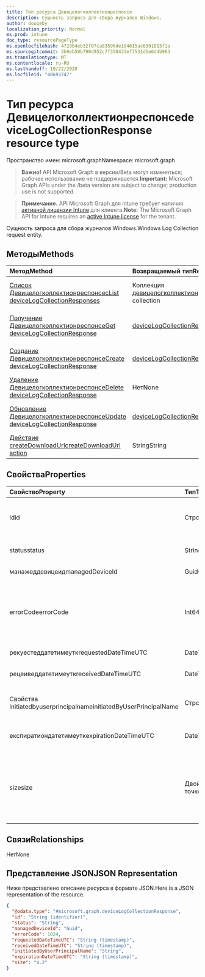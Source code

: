 ```yaml
---
title: Тип ресурса Девицелогколлектионреспонсе
description: Сущность запроса для сбора журналов Windows.
author: dougeby
localization_priority: Normal
ms.prod: intune
doc_type: resourcePageType
ms.openlocfilehash: 4729b4eb32f07ca83596de184615ac6301815f1a
ms.sourcegitcommit: 3b9eb50b790d952c7f350433ef7531d5e6d4b963
ms.translationtype: MT
ms.contentlocale: ru-RU
ms.lasthandoff: 10/22/2020
ms.locfileid: "48693747"
---
```

# <a name="devicelogcollectionresponse-resource-type"></a><span data-ttu-id="6eb74-103">Тип ресурса Девицелогколлектионреспонсе</span><span class="sxs-lookup"><span data-stu-id="6eb74-103">deviceLogCollectionResponse resource type</span></span>

<span data-ttu-id="6eb74-104">Пространство имен: microsoft.graph</span><span class="sxs-lookup"><span data-stu-id="6eb74-104">Namespace: microsoft.graph</span></span>

> <span data-ttu-id="6eb74-105">**Важно!** API Microsoft Graph в версии/Beta могут изменяться; рабочее использование не поддерживается.</span><span class="sxs-lookup"><span data-stu-id="6eb74-105">**Important:** Microsoft Graph APIs under the /beta version are subject to change; production use is not supported.</span></span>

> <span data-ttu-id="6eb74-106">**Примечание.** API Microsoft Graph для Intune требует наличия [активной лицензии Intune](https://go.microsoft.com/fwlink/?linkid=839381) для клиента.</span><span class="sxs-lookup"><span data-stu-id="6eb74-106">**Note:** The Microsoft Graph API for Intune requires an [active Intune license](https://go.microsoft.com/fwlink/?linkid=839381) for the tenant.</span></span>

<span data-ttu-id="6eb74-107">Сущность запроса для сбора журналов Windows.</span><span class="sxs-lookup"><span data-stu-id="6eb74-107">Windows Log Collection request entity.</span></span>

## <a name="methods"></a><span data-ttu-id="6eb74-108">Методы</span><span class="sxs-lookup"><span data-stu-id="6eb74-108">Methods</span></span>
|<span data-ttu-id="6eb74-109">Метод</span><span class="sxs-lookup"><span data-stu-id="6eb74-109">Method</span></span>|<span data-ttu-id="6eb74-110">Возвращаемый тип</span><span class="sxs-lookup"><span data-stu-id="6eb74-110">Return Type</span></span>|<span data-ttu-id="6eb74-111">Описание</span><span class="sxs-lookup"><span data-stu-id="6eb74-111">Description</span></span>|
|:---|:---|:---|
|[<span data-ttu-id="6eb74-112">Список Девицелогколлектионреспонсес</span><span class="sxs-lookup"><span data-stu-id="6eb74-112">List deviceLogCollectionResponses</span></span>](../api/intune-devices-devicelogcollectionresponse-list.md)|<span data-ttu-id="6eb74-113">Коллекция [девицелогколлектионреспонсе](../resources/intune-devices-devicelogcollectionresponse.md)</span><span class="sxs-lookup"><span data-stu-id="6eb74-113">[deviceLogCollectionResponse](../resources/intune-devices-devicelogcollectionresponse.md) collection</span></span>|<span data-ttu-id="6eb74-114">Список свойств и связей объектов [девицелогколлектионреспонсе](../resources/intune-devices-devicelogcollectionresponse.md) .</span><span class="sxs-lookup"><span data-stu-id="6eb74-114">List properties and relationships of the [deviceLogCollectionResponse](../resources/intune-devices-devicelogcollectionresponse.md) objects.</span></span>|
|[<span data-ttu-id="6eb74-115">Получение Девицелогколлектионреспонсе</span><span class="sxs-lookup"><span data-stu-id="6eb74-115">Get deviceLogCollectionResponse</span></span>](../api/intune-devices-devicelogcollectionresponse-get.md)|[<span data-ttu-id="6eb74-116">deviceLogCollectionResponse</span><span class="sxs-lookup"><span data-stu-id="6eb74-116">deviceLogCollectionResponse</span></span>](../resources/intune-devices-devicelogcollectionresponse.md)|<span data-ttu-id="6eb74-117">Чтение свойств и связей объекта [девицелогколлектионреспонсе](../resources/intune-devices-devicelogcollectionresponse.md) .</span><span class="sxs-lookup"><span data-stu-id="6eb74-117">Read properties and relationships of the [deviceLogCollectionResponse](../resources/intune-devices-devicelogcollectionresponse.md) object.</span></span>|
|[<span data-ttu-id="6eb74-118">Создание Девицелогколлектионреспонсе</span><span class="sxs-lookup"><span data-stu-id="6eb74-118">Create deviceLogCollectionResponse</span></span>](../api/intune-devices-devicelogcollectionresponse-create.md)|[<span data-ttu-id="6eb74-119">deviceLogCollectionResponse</span><span class="sxs-lookup"><span data-stu-id="6eb74-119">deviceLogCollectionResponse</span></span>](../resources/intune-devices-devicelogcollectionresponse.md)|<span data-ttu-id="6eb74-120">Создание нового объекта [девицелогколлектионреспонсе](../resources/intune-devices-devicelogcollectionresponse.md) .</span><span class="sxs-lookup"><span data-stu-id="6eb74-120">Create a new [deviceLogCollectionResponse](../resources/intune-devices-devicelogcollectionresponse.md) object.</span></span>|
|[<span data-ttu-id="6eb74-121">Удаление Девицелогколлектионреспонсе</span><span class="sxs-lookup"><span data-stu-id="6eb74-121">Delete deviceLogCollectionResponse</span></span>](../api/intune-devices-devicelogcollectionresponse-delete.md)|<span data-ttu-id="6eb74-122">Нет</span><span class="sxs-lookup"><span data-stu-id="6eb74-122">None</span></span>|<span data-ttu-id="6eb74-123">Удаляет объект [девицелогколлектионреспонсе](../resources/intune-devices-devicelogcollectionresponse.md).</span><span class="sxs-lookup"><span data-stu-id="6eb74-123">Deletes a [deviceLogCollectionResponse](../resources/intune-devices-devicelogcollectionresponse.md).</span></span>|
|[<span data-ttu-id="6eb74-124">Обновление Девицелогколлектионреспонсе</span><span class="sxs-lookup"><span data-stu-id="6eb74-124">Update deviceLogCollectionResponse</span></span>](../api/intune-devices-devicelogcollectionresponse-update.md)|[<span data-ttu-id="6eb74-125">deviceLogCollectionResponse</span><span class="sxs-lookup"><span data-stu-id="6eb74-125">deviceLogCollectionResponse</span></span>](../resources/intune-devices-devicelogcollectionresponse.md)|<span data-ttu-id="6eb74-126">Обновление свойств объекта [девицелогколлектионреспонсе](../resources/intune-devices-devicelogcollectionresponse.md) .</span><span class="sxs-lookup"><span data-stu-id="6eb74-126">Update the properties of a [deviceLogCollectionResponse](../resources/intune-devices-devicelogcollectionresponse.md) object.</span></span>|
|[<span data-ttu-id="6eb74-127">Действие createDownloadUrl</span><span class="sxs-lookup"><span data-stu-id="6eb74-127">createDownloadUrl action</span></span>](../api/intune-devices-devicelogcollectionresponse-createdownloadurl.md)|<span data-ttu-id="6eb74-128">String</span><span class="sxs-lookup"><span data-stu-id="6eb74-128">String</span></span>|<span data-ttu-id="6eb74-129">Н/Д</span><span class="sxs-lookup"><span data-stu-id="6eb74-129">Not yet documented</span></span>|

## <a name="properties"></a><span data-ttu-id="6eb74-130">Свойства</span><span class="sxs-lookup"><span data-stu-id="6eb74-130">Properties</span></span>
|<span data-ttu-id="6eb74-131">Свойство</span><span class="sxs-lookup"><span data-stu-id="6eb74-131">Property</span></span>|<span data-ttu-id="6eb74-132">Тип</span><span class="sxs-lookup"><span data-stu-id="6eb74-132">Type</span></span>|<span data-ttu-id="6eb74-133">Описание</span><span class="sxs-lookup"><span data-stu-id="6eb74-133">Description</span></span>|
|:---|:---|:---|
|<span data-ttu-id="6eb74-134">id</span><span class="sxs-lookup"><span data-stu-id="6eb74-134">id</span></span>|<span data-ttu-id="6eb74-135">Строка</span><span class="sxs-lookup"><span data-stu-id="6eb74-135">String</span></span>|<span data-ttu-id="6eb74-136">Уникальный идентификатор в виде tenantId_deviceId_requestId</span><span class="sxs-lookup"><span data-stu-id="6eb74-136">The unique identifier in the form of tenantId_deviceId_requestId</span></span>|
|<span data-ttu-id="6eb74-137">status</span><span class="sxs-lookup"><span data-stu-id="6eb74-137">status</span></span>|<span data-ttu-id="6eb74-138">String</span><span class="sxs-lookup"><span data-stu-id="6eb74-138">String</span></span>|<span data-ttu-id="6eb74-139">Состояние запроса на сбор журналов</span><span class="sxs-lookup"><span data-stu-id="6eb74-139">The status of the log collection request</span></span>|
|<span data-ttu-id="6eb74-140">манажеддевицеид</span><span class="sxs-lookup"><span data-stu-id="6eb74-140">managedDeviceId</span></span>|<span data-ttu-id="6eb74-141">Guid</span><span class="sxs-lookup"><span data-stu-id="6eb74-141">Guid</span></span>|<span data-ttu-id="6eb74-142">Идентификатор устройства</span><span class="sxs-lookup"><span data-stu-id="6eb74-142">The device Id</span></span>|
|<span data-ttu-id="6eb74-143">errorCode</span><span class="sxs-lookup"><span data-stu-id="6eb74-143">errorCode</span></span>|<span data-ttu-id="6eb74-144">Int64</span><span class="sxs-lookup"><span data-stu-id="6eb74-144">Int64</span></span>|<span data-ttu-id="6eb74-145">Код ошибки (при наличии).</span><span class="sxs-lookup"><span data-stu-id="6eb74-145">The error code, if any.</span></span> <span data-ttu-id="6eb74-146">Допустимые значения — 9.22337203685478 E + 18 — 9.22337203685478 E + 18</span><span class="sxs-lookup"><span data-stu-id="6eb74-146">Valid values -9.22337203685478E+18 to 9.22337203685478E+18</span></span>|
|<span data-ttu-id="6eb74-147">рекуестеддатетимеутк</span><span class="sxs-lookup"><span data-stu-id="6eb74-147">requestedDateTimeUTC</span></span>|<span data-ttu-id="6eb74-148">DateTimeOffset</span><span class="sxs-lookup"><span data-stu-id="6eb74-148">DateTimeOffset</span></span>|<span data-ttu-id="6eb74-149">Дата и время запроса</span><span class="sxs-lookup"><span data-stu-id="6eb74-149">The DateTime of the request</span></span>|
|<span data-ttu-id="6eb74-150">рецеиведдатетимеутк</span><span class="sxs-lookup"><span data-stu-id="6eb74-150">receivedDateTimeUTC</span></span>|<span data-ttu-id="6eb74-151">DateTimeOffset</span><span class="sxs-lookup"><span data-stu-id="6eb74-151">DateTimeOffset</span></span>|<span data-ttu-id="6eb74-152">Дата и время получения запроса</span><span class="sxs-lookup"><span data-stu-id="6eb74-152">The DateTime the request was received</span></span>|
|<span data-ttu-id="6eb74-153">Свойства initiatedbyuserprincipalname</span><span class="sxs-lookup"><span data-stu-id="6eb74-153">initiatedByUserPrincipalName</span></span>|<span data-ttu-id="6eb74-154">Строка</span><span class="sxs-lookup"><span data-stu-id="6eb74-154">String</span></span>|<span data-ttu-id="6eb74-155">Имя участника-пользователя, который инициировал запрос.</span><span class="sxs-lookup"><span data-stu-id="6eb74-155">The UPN for who initiated the request</span></span>|
|<span data-ttu-id="6eb74-156">експиратиондатетимеутк</span><span class="sxs-lookup"><span data-stu-id="6eb74-156">expirationDateTimeUTC</span></span>|<span data-ttu-id="6eb74-157">DateTimeOffset</span><span class="sxs-lookup"><span data-stu-id="6eb74-157">DateTimeOffset</span></span>|<span data-ttu-id="6eb74-158">Дата и время истечения срока действия журналов</span><span class="sxs-lookup"><span data-stu-id="6eb74-158">The DateTime of the expiration of the logs</span></span>|
|<span data-ttu-id="6eb74-159">size</span><span class="sxs-lookup"><span data-stu-id="6eb74-159">size</span></span>|<span data-ttu-id="6eb74-160">Двойное с плавающей точкой</span><span class="sxs-lookup"><span data-stu-id="6eb74-160">Double</span></span>|<span data-ttu-id="6eb74-161">Размер журналов.</span><span class="sxs-lookup"><span data-stu-id="6eb74-161">The size of the logs.</span></span> <span data-ttu-id="6eb74-162">Допустимые значения — 1 79769313486232e308 E + 308 — 1 79769313486232e308 E + 308</span><span class="sxs-lookup"><span data-stu-id="6eb74-162">Valid values -1.79769313486232E+308 to 1.79769313486232E+308</span></span>|

## <a name="relationships"></a><span data-ttu-id="6eb74-163">Связи</span><span class="sxs-lookup"><span data-stu-id="6eb74-163">Relationships</span></span>
<span data-ttu-id="6eb74-164">Нет</span><span class="sxs-lookup"><span data-stu-id="6eb74-164">None</span></span>

## <a name="json-representation"></a><span data-ttu-id="6eb74-165">Представление JSON</span><span class="sxs-lookup"><span data-stu-id="6eb74-165">JSON Representation</span></span>
<span data-ttu-id="6eb74-166">Ниже представлено описание ресурса в формате JSON.</span><span class="sxs-lookup"><span data-stu-id="6eb74-166">Here is a JSON representation of the resource.</span></span>
<!-- {
  "blockType": "resource",
  "keyProperty": "id",
  "@odata.type": "microsoft.graph.deviceLogCollectionResponse"
}
-->
``` json
{
  "@odata.type": "#microsoft.graph.deviceLogCollectionResponse",
  "id": "String (identifier)",
  "status": "String",
  "managedDeviceId": "Guid",
  "errorCode": 1024,
  "requestedDateTimeUTC": "String (timestamp)",
  "receivedDateTimeUTC": "String (timestamp)",
  "initiatedByUserPrincipalName": "String",
  "expirationDateTimeUTC": "String (timestamp)",
  "size": "4.2"
}
```






